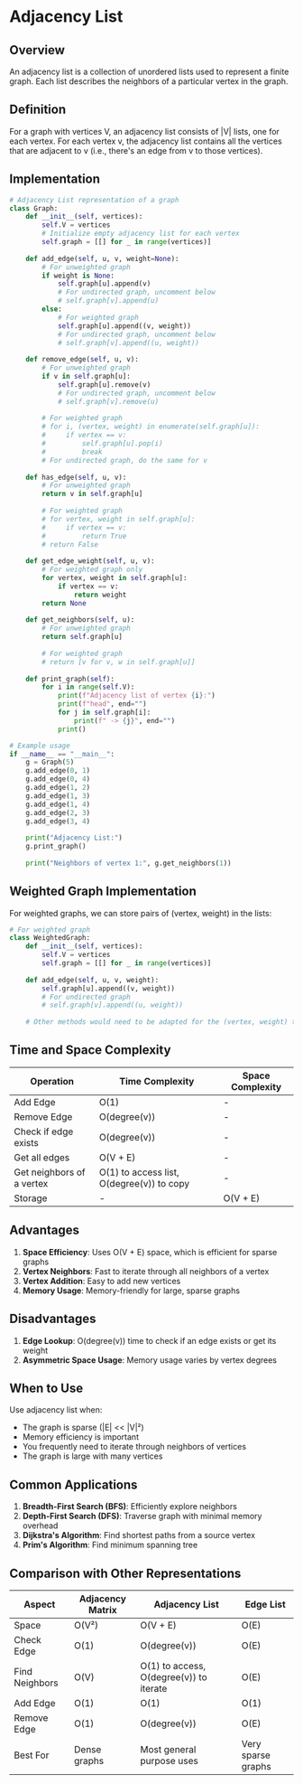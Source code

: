 # Adjacency List

## Overview

An adjacency list is a collection of unordered lists used to represent a finite graph. Each list describes the neighbors of a particular vertex in the graph.

## Definition

For a graph with vertices V, an adjacency list consists of |V| lists, one for each vertex. For each vertex v, the adjacency list contains all the vertices that are adjacent to v (i.e., there's an edge from v to those vertices).

## Implementation

```python
# Adjacency List representation of a graph
class Graph:
    def __init__(self, vertices):
        self.V = vertices
        # Initialize empty adjacency list for each vertex
        self.graph = [[] for _ in range(vertices)]
    
    def add_edge(self, u, v, weight=None):
        # For unweighted graph
        if weight is None:
            self.graph[u].append(v)
            # For undirected graph, uncomment below
            # self.graph[v].append(u)
        else:
            # For weighted graph
            self.graph[u].append((v, weight))
            # For undirected graph, uncomment below
            # self.graph[v].append((u, weight))
    
    def remove_edge(self, u, v):
        # For unweighted graph
        if v in self.graph[u]:
            self.graph[u].remove(v)
            # For undirected graph, uncomment below
            # self.graph[v].remove(u)
        
        # For weighted graph
        # for i, (vertex, weight) in enumerate(self.graph[u]):
        #     if vertex == v:
        #         self.graph[u].pop(i)
        #         break
        # For undirected graph, do the same for v
    
    def has_edge(self, u, v):
        # For unweighted graph
        return v in self.graph[u]
        
        # For weighted graph
        # for vertex, weight in self.graph[u]:
        #     if vertex == v:
        #         return True
        # return False
    
    def get_edge_weight(self, u, v):
        # For weighted graph only
        for vertex, weight in self.graph[u]:
            if vertex == v:
                return weight
        return None
    
    def get_neighbors(self, u):
        # For unweighted graph
        return self.graph[u]
        
        # For weighted graph
        # return [v for v, w in self.graph[u]]
    
    def print_graph(self):
        for i in range(self.V):
            print(f"Adjacency list of vertex {i}:")
            print(f"head", end="")
            for j in self.graph[i]:
                print(f" -> {j}", end="")
            print()

# Example usage
if __name__ == "__main__":
    g = Graph(5)
    g.add_edge(0, 1)
    g.add_edge(0, 4)
    g.add_edge(1, 2)
    g.add_edge(1, 3)
    g.add_edge(1, 4)
    g.add_edge(2, 3)
    g.add_edge(3, 4)
    
    print("Adjacency List:")
    g.print_graph()
    
    print("Neighbors of vertex 1:", g.get_neighbors(1))
```

## Weighted Graph Implementation

For weighted graphs, we can store pairs of (vertex, weight) in the lists:

```python
# For weighted graph
class WeightedGraph:
    def __init__(self, vertices):
        self.V = vertices
        self.graph = [[] for _ in range(vertices)]
    
    def add_edge(self, u, v, weight):
        self.graph[u].append((v, weight))
        # For undirected graph
        # self.graph[v].append((u, weight))
    
    # Other methods would need to be adapted for the (vertex, weight) tuple format
```

## Time and Space Complexity

| Operation | Time Complexity | Space Complexity |
|-----------|----------------|-----------------|
| Add Edge  | O(1)           | -               |
| Remove Edge | O(degree(v)) | -               |
| Check if edge exists | O(degree(v)) | -      |
| Get all edges | O(V + E)   | -               |
| Get neighbors of a vertex | O(1) to access list, O(degree(v)) to copy | - |
| Storage   | -              | O(V + E)        |

## Advantages

1. **Space Efficiency**: Uses O(V + E) space, which is efficient for sparse graphs
2. **Vertex Neighbors**: Fast to iterate through all neighbors of a vertex
3. **Vertex Addition**: Easy to add new vertices
4. **Memory Usage**: Memory-friendly for large, sparse graphs

## Disadvantages

1. **Edge Lookup**: O(degree(v)) time to check if an edge exists or get its weight
2. **Asymmetric Space Usage**: Memory usage varies by vertex degrees

## When to Use

Use adjacency list when:

- The graph is sparse (|E| << |V|²)
- Memory efficiency is important
- You frequently need to iterate through neighbors of vertices
- The graph is large with many vertices

## Common Applications

1. **Breadth-First Search (BFS)**: Efficiently explore neighbors
2. **Depth-First Search (DFS)**: Traverse graph with minimal memory overhead
3. **Dijkstra's Algorithm**: Find shortest paths from a source vertex
4. **Prim's Algorithm**: Find minimum spanning tree

## Comparison with Other Representations

| Aspect | Adjacency Matrix | Adjacency List | Edge List |
|--------|-----------------|---------------|-----------|
| Space  | O(V²)           | O(V + E)      | O(E)      |
| Check Edge | O(1)        | O(degree(v))  | O(E)      |
| Find Neighbors | O(V)    | O(1) to access, O(degree(v)) to iterate | O(E) |
| Add Edge | O(1)          | O(1)          | O(1)      |
| Remove Edge | O(1)       | O(degree(v))  | O(E)      |
| Best For | Dense graphs  | Most general purpose uses | Very sparse graphs |
